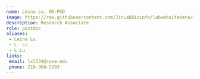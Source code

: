 ```yaml
---
name: Leina Lu, MD-PhD
image: https://raw.githubusercontent.com/JinLabBioinfo/labwebsitedata/refs/heads/main/image_members/leina-lu.jpg
description: Research Associate
role: postdoc
aliases:
 - Leina Lu
 - L. Lu
 - L Lu
links:
 email: lxl534@case.edu
 phone: 216-368-5293
---
```

